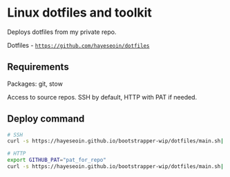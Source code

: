 # Linux dotfiles and toolkit

Deploys dotfiles from my private repo.

Dotfiles - [`https://github.com/hayeseoin/dotfiles`](https://github.com/hayeseoin/dotfiles)


## Requirements

Packages: git, stow

Access to source repos. SSH by default, HTTP with PAT if needed.

## Deploy command

```sh
# SSH
curl -s https://hayeseoin.github.io/bootstrapper-wip/dotfiles/main.sh| bash

# HTTP
export GITHUB_PAT="pat_for_repo"
curl -s https://hayeseoin.github.io/bootstrapper-wip/dotfiles/main.sh| bash -s http $GITHUB_PAT
```